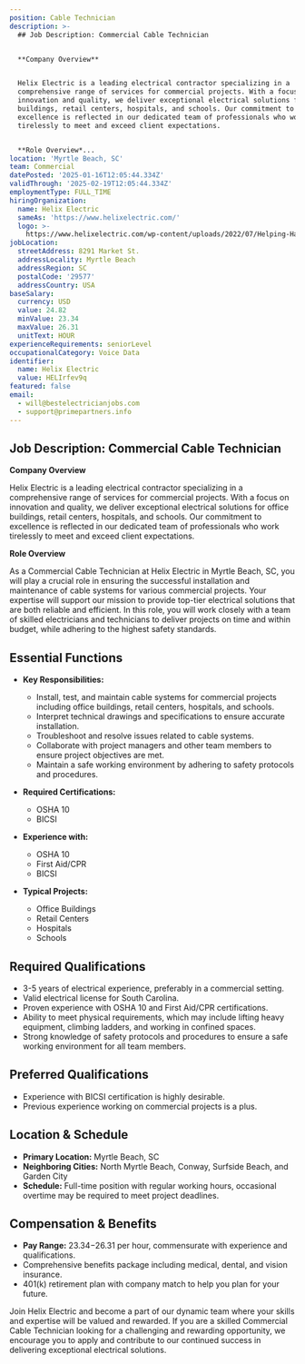 ```yaml
---
position: Cable Technician
description: >-
  ## Job Description: Commercial Cable Technician


  **Company Overview**


  Helix Electric is a leading electrical contractor specializing in a
  comprehensive range of services for commercial projects. With a focus on
  innovation and quality, we deliver exceptional electrical solutions for office
  buildings, retail centers, hospitals, and schools. Our commitment to
  excellence is reflected in our dedicated team of professionals who work
  tirelessly to meet and exceed client expectations.


  **Role Overview*...
location: 'Myrtle Beach, SC'
team: Commercial
datePosted: '2025-01-16T12:05:44.334Z'
validThrough: '2025-02-19T12:05:44.334Z'
employmentType: FULL_TIME
hiringOrganization:
  name: Helix Electric
  sameAs: 'https://www.helixelectric.com/'
  logo: >-
    https://www.helixelectric.com/wp-content/uploads/2022/07/Helping-Hands-Logo_Blue-e1656694113799.jpg
jobLocation:
  streetAddress: 8291 Market St.
  addressLocality: Myrtle Beach
  addressRegion: SC
  postalCode: '29577'
  addressCountry: USA
baseSalary:
  currency: USD
  value: 24.82
  minValue: 23.34
  maxValue: 26.31
  unitText: HOUR
experienceRequirements: seniorLevel
occupationalCategory: Voice Data
identifier:
  name: Helix Electric
  value: HELIrfev9q
featured: false
email:
  - will@bestelectricianjobs.com
  - support@primepartners.info
---
```




## Job Description: Commercial Cable Technician

**Company Overview**

Helix Electric is a leading electrical contractor specializing in a comprehensive range of services for commercial projects. With a focus on innovation and quality, we deliver exceptional electrical solutions for office buildings, retail centers, hospitals, and schools. Our commitment to excellence is reflected in our dedicated team of professionals who work tirelessly to meet and exceed client expectations.

**Role Overview**

As a Commercial Cable Technician at Helix Electric in Myrtle Beach, SC, you will play a crucial role in ensuring the successful installation and maintenance of cable systems for various commercial projects. Your expertise will support our mission to provide top-tier electrical solutions that are both reliable and efficient. In this role, you will work closely with a team of skilled electricians and technicians to deliver projects on time and within budget, while adhering to the highest safety standards.

## Essential Functions

- **Key Responsibilities:**
  - Install, test, and maintain cable systems for commercial projects including office buildings, retail centers, hospitals, and schools.
  - Interpret technical drawings and specifications to ensure accurate installation.
  - Troubleshoot and resolve issues related to cable systems.
  - Collaborate with project managers and other team members to ensure project objectives are met.
  - Maintain a safe working environment by adhering to safety protocols and procedures.

- **Required Certifications:**
  - OSHA 10
  - BICSI

- **Experience with:**
  - OSHA 10
  - First Aid/CPR
  - BICSI

- **Typical Projects:**
  - Office Buildings
  - Retail Centers
  - Hospitals
  - Schools

## Required Qualifications

- 3-5 years of electrical experience, preferably in a commercial setting.
- Valid electrical license for South Carolina.
- Proven experience with OSHA 10 and First Aid/CPR certifications.
- Ability to meet physical requirements, which may include lifting heavy equipment, climbing ladders, and working in confined spaces.
- Strong knowledge of safety protocols and procedures to ensure a safe working environment for all team members.

## Preferred Qualifications

- Experience with BICSI certification is highly desirable.
- Previous experience working on commercial projects is a plus.

## Location & Schedule

- **Primary Location:** Myrtle Beach, SC
- **Neighboring Cities:** North Myrtle Beach, Conway, Surfside Beach, and Garden City
- **Schedule:** Full-time position with regular working hours, occasional overtime may be required to meet project deadlines.

## Compensation & Benefits

- **Pay Range:** $23.34-$26.31 per hour, commensurate with experience and qualifications.
- Comprehensive benefits package including medical, dental, and vision insurance.
- 401(k) retirement plan with company match to help you plan for your future.

Join Helix Electric and become a part of our dynamic team where your skills and expertise will be valued and rewarded. If you are a skilled Commercial Cable Technician looking for a challenging and rewarding opportunity, we encourage you to apply and contribute to our continued success in delivering exceptional electrical solutions.
